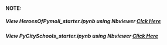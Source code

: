 #### NOTE:

##### View **HeroesOfPymoli_starter.ipynb** using Nbviewer [Clck Here](https://nbviewer.jupyter.org/github/moz5691/pandas-challenge/blob/master/HeroesOfPymoli/HeroesOfPymoli_starter.ipynb)

##### View **PyCitySchools_starter.ipynb** using Nbviewer [Click Here](https://nbviewer.jupyter.org/github/moz5691/pandas-challenge/blob/master/PyCitySchools/PyCitySchools_starter.ipynb)
